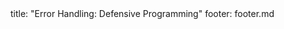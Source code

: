 <frontmatter>
title: "Error Handling: Defensive Programming"
footer: footer.md
</frontmatter>

<include src="navbar.md" boilerplate />

<include src="container-inPage-asFlat.md" boilerplate />